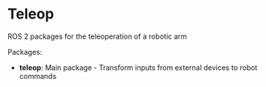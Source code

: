 # Teleop
ROS 2 packages for the teleoperation of a robotic arm

Packages:
- **teleop**: Main package - Transform inputs from external devices to robot commands

